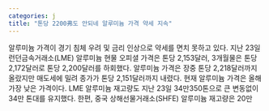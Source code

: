 ```yaml
---
categories: j
title: "톤당 2200弗도 안되네 알루미늄 가격 약세 지속"
---
```

알루미늄 가격이 경기 침체 우려 및 금리 인상으로 약세를 면치 못하고 있다. 지난 23일 런던금속거래소(LME) 알루미늄 현물 오피셜 가격은 톤당 2,153달러, 3개월물은 톤당 2,172달러로 톤당 2,200달러를 하회했다. 알루미늄 가격은 장중 톤당 2,218달러까지 올랐지만 매도세에 밀려 종가가 톤당 2,151달러까지 내렸다. 현재 알루미늄 가격은 올해 가장 낮은 가격이다. LME 알루미늄 재고량도 지난 23일 34만350톤으로 큰 변동없이 34만 톤대를 유지했다. 한편, 중국 상해선물거래소(SHFE) 알루미늄 재고량은 20만
